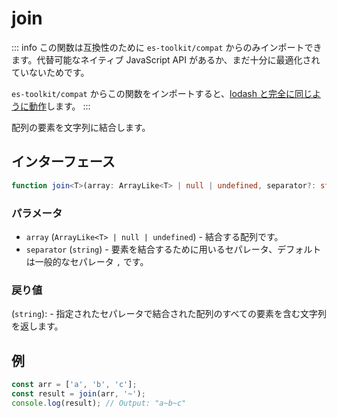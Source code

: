 # join

::: info
この関数は互換性のために `es-toolkit/compat` からのみインポートできます。代替可能なネイティブ JavaScript API があるか、まだ十分に最適化されていないためです。

`es-toolkit/compat` からこの関数をインポートすると、[lodash と完全に同じように動作](../../../compatibility.md)します。
:::

配列の要素を文字列に結合します。

## インターフェース

```typescript
function join<T>(array: ArrayLike<T> | null | undefined, separator?: string): string;
```

### パラメータ

- `array` (`ArrayLike<T> | null | undefined`) - 結合する配列です。
- `separator` (`string`) - 要素を結合するために用いるセパレータ、デフォルトは一般的なセパレータ `,` です。

### 戻り値

(`string`): - 指定されたセパレータで結合された配列のすべての要素を含む文字列を返します。

## 例

```typescript
const arr = ['a', 'b', 'c'];
const result = join(arr, '~');
console.log(result); // Output: "a~b~c"
```
